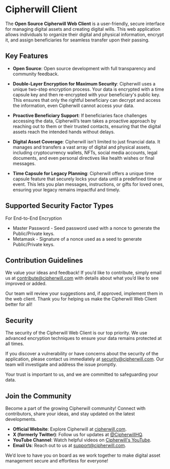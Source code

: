# Cipherwill Client

The **Open Source Cipherwill Web Client** is a user-friendly, secure interface for managing digital assets and creating digital wills. This web application allows individuals to organize their digital and physical information, encrypt it, and assign beneficiaries for seamless transfer upon their passing.

## Key Features
- **Open Source**: Open source development with full transparency and community feedback.

- **Double-Layer Encryption for Maximum Security**: Cipherwill uses a unique two-step encryption process. Your data is encrypted with a time capsule key and then re-encrypted with your beneficiary's public key. This ensures that only the rightful beneficiary can decrypt and access the information, even Cipherwill cannot access your data.

- **Proactive Beneficiary Support**: If beneficiaries face challenges accessing the data, Cipherwill’s team takes a proactive approach by reaching out to them or their trusted contacts, ensuring that the digital assets reach the intended hands without delays.

- **Digital Asset Coverage**: Cipherwill isn’t limited to just financial data. It manages and transfers a vast array of digital and physical assets, including cryptocurrency wallets, NFTs, social media accounts, legal documents, and even personal directives like health wishes or final messages.

- **Time Capsule for Legacy Planning**: Cipherwill offers a unique time capsule feature that securely locks your data until a predefined time or event. This lets you plan messages, instructions, or gifts for loved ones, ensuring your legacy remains impactful and timely.

## Supported Security Factor Types
For End-to-End Encryption
- Master Password - Seed password used with a nonce to generate the Public/Private keys.
- Metamask - Signature of a nonce used as a seed to generate Public/Private keys.

## Contribution Guidelines

We value your ideas and feedback! If you’d like to contribute, simply email us at [contribute@cipherwill.com](mailto:contribute@cipherwill.com) with details about what you’d like to see improved or added. 

Our team will review your suggestions and, if approved, implement them in the web client. Thank you for helping us make the Cipherwill Web Client better for all!

## Security

The security of the Cipherwill Web Client is our top priority. We use advanced encryption techniques to ensure your data remains protected at all times. 

If you discover a vulnerability or have concerns about the security of the application, please contact us immediately at [security@cipherwill.com](mailto:security@cipherwill.com). Our team will investigate and address the issue promptly.

Your trust is important to us, and we are committed to safeguarding your data.

## Join the Community

Become a part of the growing Cipherwill community! Connect with contributors, share your ideas, and stay updated on the latest developments.

- **Official Website**: Explore Cipherwill at [cipherwill.com](https://www.cipherwill.com).  
- **X (formerly Twitter)**: Follow us for updates at [@CipherwillHQ](https://x.com/CipherwillHQ).  
- **YouTube Channel**: Watch helpful videos on [Cipherwill's YouTube](https://www.youtube.com/@CipherwillHQ).  
- **Email Us**: Reach out to us at [support@cipherwill.com](mailto:support@cipherwill.com).  


We’d love to have you on board as we work together to make digital asset management secure and effortless for everyone!